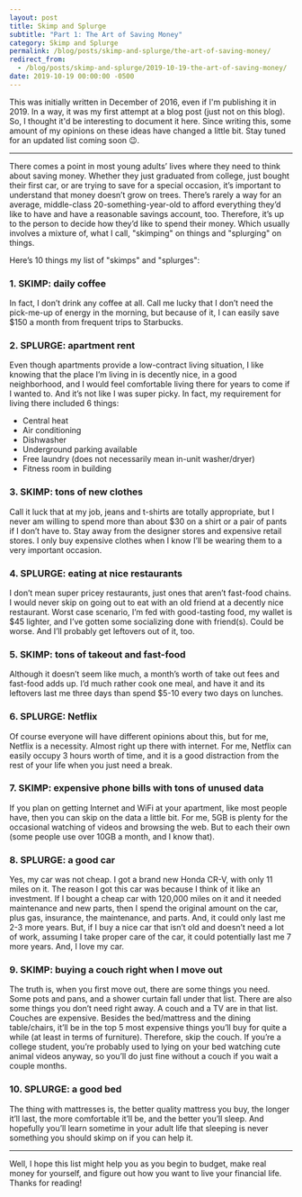 ```yaml
---
layout: post
title: Skimp and Splurge
subtitle: "Part 1: The Art of Saving Money"
category: Skimp and Splurge
permalink: /blog/posts/skimp-and-splurge/the-art-of-saving-money/
redirect_from:
  - /blog/posts/skimp-and-splurge/2019-10-19-the-art-of-saving-money/
date: 2019-10-19 00:00:00 -0500
---
```


This was initially written in December of 2016, even if I'm publishing it in 2019. In a way, it was my first attempt at a blog post (just not on this blog). So, I thought it'd be interesting to document it here. Since writing this, some amount of my opinions on these ideas have changed a little bit. Stay tuned for an updated list coming soon 😉.

---

There comes a point in most young adults’ lives where they need to think about saving money. Whether they just graduated from college, just bought their first car, or are trying to save for a special occasion, it’s important to understand that money doesn’t grow on trees. There’s rarely a way for an average, middle-class 20-something-year-old to afford everything they’d like to have and have a reasonable savings account, too. Therefore, it’s up to the person to decide how they’d like to spend their money. Which usually involves a mixture of, what I call, "skimping" on things and "splurging" on things.

Here’s 10 things my list of "skimps" and "splurges":

### 1. SKIMP: daily coffee

In fact, I don’t drink any coffee at all. Call me lucky that I don’t need the pick-me-up of energy in the morning, but because of it, I can easily save $150 a month from frequent trips to Starbucks.

### 2. SPLURGE: apartment rent

Even though apartments provide a low-contract living situation, I like knowing that the place I’m living in is decently nice, in a good neighborhood, and I would feel comfortable living there for years to come if I wanted to. And it’s not like I was super picky. In fact, my requirement for living there included 6 things:

* Central heat
* Air conditioning
* Dishwasher
* Underground parking available
* Free laundry (does not necessarily mean in-unit washer/dryer)
* Fitness room in building

### 3. SKIMP: tons of new clothes

Call it luck that at my job, jeans and t-shirts are totally appropriate, but I never am willing to spend more than about $30 on a shirt or a pair of pants if I don’t have to. Stay away from the designer stores and expensive retail stores. I only buy expensive clothes when I know I’ll be wearing them to a very important occasion.

### 4. SPLURGE: eating at nice restaurants

I don’t mean super pricey restaurants, just ones that aren’t fast-food chains. I would never skip on going out to eat with an old friend at a decently nice restaurant. Worst case scenario, I’m fed with good-tasting food, my wallet is $45 lighter, and I’ve gotten some socializing done with friend(s). Could be worse. And I’ll probably get leftovers out of it, too.

### 5. SKIMP: tons of takeout and fast-food

Although it doesn’t seem like much, a month’s worth of take out fees and fast-food adds up. I’d much rather cook one meal, and have it and its leftovers last me three days than spend $5-10 every two days on lunches.

### 6. SPLURGE: Netflix

Of course everyone will have different opinions about this, but for me, Netflix is a necessity. Almost right up there with internet. For me, Netflix can easily occupy 3 hours worth of time, and it is a good distraction from the rest of your life when you just need a break.

### 7. SKIMP: expensive phone bills with tons of unused data

If you plan on getting Internet and WiFi at your apartment, like most people have, then you can skip on the data a little bit. For me, 5GB is plenty for the occasional watching of videos and browsing the web. But to each their own (some people use over 10GB a month, and I know that).

### 8. SPLURGE: a good car

Yes, my car was not cheap. I got a brand new Honda CR-V, with only 11 miles on it. The reason I got this car was because I think of it like an investment. If I bought a cheap car with 120,000 miles on it and it needed maintenance and new parts, then I spend the original amount on the car, plus gas, insurance, the maintenance, and parts. And, it could only last me 2-3 more years. But, if I buy a nice car that isn’t old and doesn’t need a lot of work, assuming I take proper care of the car, it could potentially last me 7 more years. And, I love my car.

### 9. SKIMP: buying a couch right when I move out

The truth is, when you first move out, there are some things you need. Some pots and pans, and a shower curtain fall under that list. There are also some things you don’t need right away. A couch and a TV are in that list. Couches are expensive. Besides the bed/mattress and the dining table/chairs, it’ll be in the top 5 most expensive things you’ll buy for quite a while (at least in terms of furniture). Therefore, skip the couch. If you’re a college student, you’re probably used to lying on your bed watching cute animal videos anyway, so you’ll do just fine without a couch if you wait a couple months.

### 10. SPLURGE: a good bed

The thing with mattresses is, the better quality mattress you buy, the longer it’ll last, the more comfortable it’ll be, and the better you’ll sleep. And hopefully you’ll learn sometime in your adult life that sleeping is never something you should skimp on if you can help it.

---

Well, I hope this list might help you as you begin to budget, make real money  for yourself, and figure out how you want to live your financial life. Thanks for reading!
